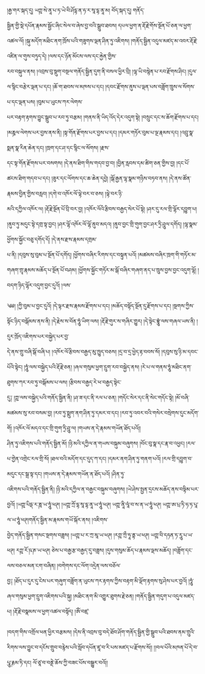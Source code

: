 ﻿  
།རྒྱ་གར་སྐད་དུ། ཡཀྵ་སེ་ནཱ་པ་ཏ་ཡེ་བི་ཤོདྷ་ན་ཧ་ར་སཱ་དྷ་ནཱ་མ། བོད་སྐད་དུ། གནོད་  
སྦྱིན་གྱི་སྡེ་དཔོན་རྣམས་སྦྱོང་ཞིང་སེལ་བ་ཞེས་བྱ་བའི་སྒྲུབ་ཐབས། དཔལ་ཕྱག་ན་རྡོ་རྗེ་གོས་སྔོན་པོ་ཅན་ལ་ཕྱག་འཚལ་ལོ། །སྐུ་མདོག་མཐིང་ནག་ཁྲོས་པའི་གཟུགས་ལྡན་ཤིན་ཏུ་འཇིགས། །གནོད་སྦྱིན་འདུལ་མཛད་མ་འབར་རྡོ་རྗེ་འཛིན་ལ་གུས་བཏུད་དེ། །ལས་དང་ཉོན་མོངས་ལས་དང་རྐྱེན་གྱིས་  
རབ་བསྐུལ་ནས། །འབྲས་བུ་སྡུག་བསྔལ་གནོད་སྦྱིན་དུག་ནི་བསལ་ཕྱིར་བྲི། །ལྷ་ཡི་བསྙེན་པ་རབ་རྫོགས་ཤིང། །དུལ་ལ་སྙིང་བརྩེར་ལྡན་པ་དང། །ཆོ་ག་ཐབས་ལ་མཁས་པ་དང། །དབང་རྫོགས་ནུས་པ་ལྡན་པས་བཟློག་ཁྲུས་ལ་སོགས་པ་དང་ལྡན་པས། །བུམ་པ་ཡུངས་ཀར་ལེགས་  
པར་བརྟག་རྟགས་བྱུང་སྒྲུབ་པ་རབ་ཏུ་བརྩམ། །གནས་ནི་ཡིད་འོད་དེར་འདུག་སྟེ། །བསྲུང་དང་ས་ཆོག་རྫོགས་པ་དང། །མཎྜལ་ལེགས་པར་བྱས་ནས་ནི། །སྟ་གོན་རྫོགས་པར་བྱས་པ་དང། །དམར་གཏོར་བུམ་པ་ལྔ་རྣམས་དང། །འབྲུ་སྣ་སྨན་སྣ་རིན་ཆེན་དང། །ཁྲག་དང་ཤ་དང་སྙིང་ལ་སོགས། །རྫས་  
དང་སྟ་གོན་རྫོགས་པར་བསགས། །དེ་ནས་ཐིག་གིས་གདབ་བྱ་བ། །བྱིན་རླབས་དམ་ཚིག་ཅན་གྱིས་བྱ། །དང་པོ་ཚངས་ཐིག་གདབ་པ་དང། །ཟུར་དང་ལོགས་དང་ཆ་ཆེན་དབྱེ། །སྒོ་རྒྱན་ལྷ་སྣམ་གཉིས་བཏབ་ནས། །དེ་ནས་ཚོན་རྣམས་བྱིན་གྱིས་བརླབ། །དགེ་བ་འཁོར་ལོ་ལྟེ་བར་བ་ཅས། །ལྟེ་བར་ཉི་  
མའི་དཀྱིལ་འཁོར་ལ། །རྡོ་རྗེ་སྔོན་པོ་བྲི་བར་བྱ། །འཁོར་ལོའི་རྩིབས་བརྒྱད་སེར་པོ་སྟེ། །ཤར་དུ་རལ་གྲི་ལྷོར་དབྱུག་པ། །ནུབ་ཏུ་མདུང་སྟེ་དགྲ་སྟ་བྱང། །ཤར་ལྷོ་འཁོར་ལོ་ལྷོ་ནུབ་མདའ། །ནུབ་བྱང་གྲི་གུག་བྱང་ཤར་ཏྲི་ཤཱུལ་དགོད། །ལྷ་སྣམ་ཕྱོགས་སྐྱོང་བཅུ་དགོད་དོ། །དེ་ནས་རྫས་རྣམས་དགྲམ་  
པ་ནི། །དབུས་སུ་བུམ་པ་སྔོན་པོ་དགོད། །ཕྱོགས་བཞིར་རིགས་དང་བསྟུན་པའོ། །མཚམས་བཞིར་ཁྲག་གི་གཏོར་མ་གཞག་གྲྭ་རྣམས་མཆོད་པ་སྔོན་པོ་བཤམ། །ཕྱོགས་སྐྱོང་གཏོར་མ་སྒོ་བཞིར་གཞག་ནད་པ་ཁྲུས་བྱས་བྱང་འདུག་ལྷོ། །བདག་ཉིད་ལྷོར་འདུག་བྱང་དུའོ། །ལས་  
  
༄༅། །ཀྱི་བུམ་པ་བྱང་དུའོ། །དེ་ལྟར་རྫས་རྣམས་རྫོགས་པ་དང། །མཆོད་བསྟོད་སྔོན་དུ་རྫོགས་པ་དང། །སྔགས་ཀྱིས་སྟོང་ཉིད་བསྒོམས་ནས་ནི། །དེ་རྗེས་ས་བོན་ཧཱུཾ་ཡིག་ལས། །རྡོ་རྗེ་གུར་ས་གཞིར་གྱུར། །དེ་སྟེང་བྷཱུཾ་ལས་གཞལ་ཡས་ནི། །དུར་ཁྲོད་འཇིགས་པར་བསྐྱེད་པར་བྱ་  
དེ་ནས་གྲུ་བཞི་སྒོ་བཞི་པ། །འཁོར་ལོ་རྩིབས་བརྒྱད་མུ་ཁྱུད་བཅས། །དྲ་བ་དྲ་ཕྱེད་རྟ་བབས་སོ། །དབུས་སུ་ཉི་མ་དབང་པོའི་སྟེང། །ཧཱུཾ་ལས་བསྐྱེད་པའི་རྡོ་རྗེ་ཅན། །ཞལ་གསུམ་ཕྱག་དྲུག་རབ་བསྐྱེད་ནས། །རེ་པ་ལ་གནས་ཧཱུཾ་མཐིང་ནག་ཐུགས་ཀར་རབ་ཏུ་བསྒོམས་པ་ལས། །རྩིབས་བརྒྱད་རེ་ཕ་བརྒྱད་སྟེང་  
དུ༑ །ཀྵ་ལས་བསྐྱེད་པའི་གནོད་སྦྱིན་ནི། །ཤ་ཟ་དང་ནི་རལ་པ་ཅན། །གདོང་སེར་དང་ནི་སེང་གདོང་སྟེ། །མོ་བཞི་མཚམས་སུ་རབ་བསམ་བྱ། །རབ་ཏུ་སྨུག་ནག་ཤིན་ཏུ་དམར་བ་དང། །རབ་ཏུ་འབར་བའི་གསེར་བསྲེགས་དུང་མདོག་གོ། །འཁོར་ལོ་མདའ་དང་གྲི་གུག་ཏྲི་ཤཱུ་ལ། །གཡས་ན་དེ་རྣམས་གཡོན་ཐོད་པའོ།།  
ཤིན་ཏུ་འཇིགས་པའི་གནོད་སྦྱིན་མོ། །ཉི་མའི་དཀྱིལ་ན་གཡས་བསྐུམ་བཞུགས། །བོང་བུ་སྣ་དང་རྣ་བ་འཕྱང། །རལ་པ་གྱེན་འགྲེང་རལ་གྲི་སོ། །ཐལ་བའི་མདོག་དང་དུད་ཀ་དང། །དམར་ནག་ཤིན་ཏུ་གནག་པའོ། །རལ་གྲི་དབྱུག་བ་མདུང་དང་སྒྲ་སྟ་དང། །གཡས་ན་དེ་རྣམས་གཡོན་ན་ཐོད་པའོ། །ཤིན་ཏུ་  
འཇིགས་པའི་གནོད་སྦྱིན་ནི། །ཉི་མའི་དཀྱིལ་ན་བརྒྱང་བསྐུམ་བཞུགས། །ཡེ་ཤེས་སྤྱན་དྲངས་མཆོད་ནས་བསྟིམ་པར་བྱའོ། །ཡཀྵ་པིདྡ་ར་ཎཱ་ཡ་ཧཱུཾ་ཕཊ། །ཡཀྵ་ཀྲོ་དྷ་སཱ་དྷ་ནཱ་ཡ་ཧཱུཾ་ཕཊ། ཡཀྵ་ནཱི་ལཱཾ་བ་ས་ན་ཡ་ཧཱུཾ་ཕཊ། ཡཀྵ་ཨ་པྲ་ཏི་ཧ་ཏ་པཱ་ལ་ཡ་ཧཱུཾ་ཕཊ།གནོད་སྦྱིན་མ་རྣམས་གཡོ་སྐོར་ནས། །འཇིགས་  
བྱེད་གནོད་སྦྱིན་གསང་སྔགས་བཟླས། །ཡཀྵ་པ་ར་ཀྲ་མཱ་ཡ་ཕཊ། །རཀྵ་ཀྲྀ་ཧཱ་ནྟ་ཡ་ཕཊ། ཡཀྵ་བི་དཧན་ཏ་རཱུ་པ་ཡ་ཕཊ། རཀྵ་རོ་ཥ་ཎ་ཡ་ཕཊ། ཅེས་པ་བརྒྱ་རྩ་བརྒྱད་དུ་བཟླས། །དུས་གསུམ་ཆོད་པ་རྣམས་ལྡས་མཆོད། །བཟློག་དང་ལས་བཅལ་མན་ངག་བཞིན། །བགེགས་དང་ལོག་འདྲེན་ལས་བཅོལ་  
བྱ༑ །ཐོད་པ་དུར་དུ་ངེས་པར་གཞུག་བཟློག་ན་ཡུངས་ཀར་རྟགས་ཀྱིས་བརྟག་མི་ལྡོག་རྟགས་སུ་ཤེས་པར་བྱའོ། །ཧཱུཾ་ཞལ་གསུམ་ཕྱག་དྲུག་འཇིགས་པའི་སྐུ། །མཐིང་ནག་མི་འགྱུར་ཐུགས་རྗེ་ཅན། །གནོད་སྦྱིན་གདུག་པ་འདུལ་མཛད་པ། །རྡོ་རྗེ་བསྣམས་ལ་ཕྱག་འཚལ་བསྟོད། །ཨོཾ་བཛྲ་  
  
།བདག་གིས་འགྲོལ་ཕན་ཕྱིར་བརྩམས། །དེས་ནི་འབྲས་བུ་བདེ་ཐོབ་ཤོག་གནོད་སྦྱིན་གྱི་སྒྲུབ་པའི་ཐབས་ནམ་གྲུའི་རིགས་ལས་བྱུང་བ་དངོས་གྲུབ་བརྙེས་པའི་སློབ་དཔོན་ཛཱ་བ་རི་པས་མཛད་པ་རྫོགས་སོ།། །།བལ་པོའི་མཁན་པོ་དེ་བ་  
པཱུ་རྞམ་ཏི་དང། ལོ་ཙཱ་བ་བནྡེ་ཆོས་ཀྱི་བཟང་པོས་བསྒྱུར་བའོ།།  
  
  
